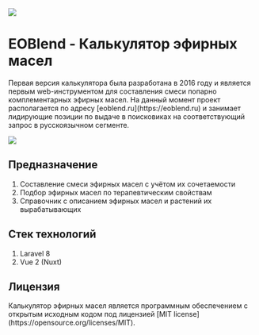 <img src="https://eoblend.ru/img/logo.png">

# EOBlend - Калькулятор эфирных масел
<p>Первая версия калькулятора была разработана в 2016 году и является первым web-инструментом для составления смеси попарно комплементарных эфирных масел. На данный момент проект располагается по адресу [eoblend.ru](https://eoblend.ru) и занимает лидирующие позиции по выдаче в поисковиках на соответствующий запрос в русскоязычном сегменте.</p>

<p><img src="https://eoblend.ru/img/example.png"></p>

## Предназначение
1. Составление смеси эфирных масел с учётом их сочетаемости
2. Подбор эфирных масел по терапевтическим свойствам 
3. Справочник с описанием эфирных масел и растений их вырабатывающих

## Стек технологий
1. Laravel 8
2. Vue 2 (Nuxt)

## Лицензия
<p>Калькулятор эфирных масел является программным обеспечением с открытым исходным кодом под лицензией [MIT license](https://opensource.org/licenses/MIT).</p>
